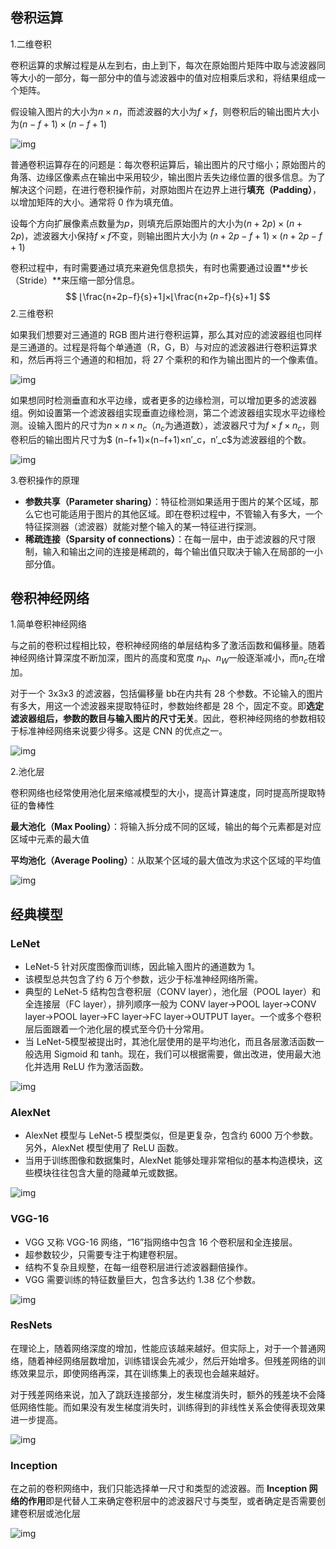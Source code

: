 ## 卷积运算

1.二维卷积

卷积运算的求解过程是从左到右，由上到下，每次在原始图片矩阵中取与滤波器同等大小的一部分，每一部分中的值与滤波器中的值对应相乘后求和，将结果组成一个矩阵。

假设输入图片的大小为$n×n$，而滤波器的大小为$f×f$，则卷积后的输出图片大小为$(n−f+1)×(n−f+1)$

![img](http://www.ai-start.com/dl2017/images/f889ad7011738a23d78070e8ed2df04e.png)

普通卷积运算存在的问题是：每次卷积运算后，输出图片的尺寸缩小；原始图片的角落、边缘区像素点在输出中采用较少，输出图片丢失边缘位置的很多信息。为了解决这个问题，在进行卷积操作前，对原始图片在边界上进行**填充（Padding）**，以增加矩阵的大小。通常将 0 作为填充值。

设每个方向扩展像素点数量为$p$，则填充后原始图片的大小为$(n+2p)×(n+2p)$，滤波器大小保持$f×f$不变，则输出图片大小为 $(n+2p−f+1)×(n+2p−f+1)$

卷积过程中，有时需要通过填充来避免信息损失，有时也需要通过设置**步长（Stride）**来压缩一部分信息。
$$
⌊\frac{n+2p−f}{s}+1⌋×⌊\frac{n+2p−f}{s}+1⌋
$$
2.三维卷积

如果我们想要对三通道的 RGB 图片进行卷积运算，那么其对应的滤波器组也同样是三通道的。过程是将每个单通道（R，G，B）与对应的滤波器进行卷积运算求和，然后再将三个通道的和相加，将 27 个乘积的和作为输出图片的一个像素值。

![img](http://www.ai-start.com/dl2017/images/d148c3dd7ce9e6d7e29c02c483298842.png)

如果想同时检测垂直和水平边缘，或者更多的边缘检测，可以增加更多的滤波器组。例如设置第一个滤波器组实现垂直边缘检测，第二个滤波器组实现水平边缘检测。设输入图片的尺寸为$n×n×n_c$（$n_c$为通道数），滤波器尺寸为$f×f×n_c$，则卷积后的输出图片尺寸为$ (n−f+1)×(n−f+1)×n′_c$，$n′_c$为滤波器组的个数。

![img](http://www.ai-start.com/dl2017/images/794b25829ae809f93ac69f81eee79cd1.png)

3.卷积操作的原理

- **参数共享（Parameter sharing）**：特征检测如果适用于图片的某个区域，那么它也可能适用于图片的其他区域。即在卷积过程中，不管输入有多大，一个特征探测器（滤波器）就能对整个输入的某一特征进行探测。
- **稀疏连接（Sparsity of connections）**：在每一层中，由于滤波器的尺寸限制，输入和输出之间的连接是稀疏的，每个输出值只取决于输入在局部的一小部分值。

## 卷积神经网络

1.简单卷积神经网络

与之前的卷积过程相比较，卷积神经网络的单层结构多了激活函数和偏移量。随着神经网络计算深度不断加深，图片的高度和宽度 $n_H$、$n_W$一般逐渐减小，而$n_c$在增加。

对于一个 3x3x3 的滤波器，包括偏移量 bb在内共有 28 个参数。不论输入的图片有多大，用这一个滤波器来提取特征时，参数始终都是 28 个，固定不变。即**选定滤波器组后，参数的数目与输入图片的尺寸无关**。因此，卷积神经网络的参数相较于标准神经网络来说要少得多。这是 CNN 的优点之一。

![img](http://www.ai-start.com/dl2017/images/0c09c238ff2bcda0ddd9405d1a60b325.png)

2.池化层

卷积网络也经常使用池化层来缩减模型的大小，提高计算速度，同时提高所提取特征的鲁棒性

**最大池化（Max Pooling）**：将输入拆分成不同的区域，输出的每个元素都是对应区域中元素的最大值

**平均池化（Average Pooling）**：从取某个区域的最大值改为求这个区域的平均值

![img](http://www.ai-start.com/dl2017/images/ac42ede86634922acf4d34b12025b34f.png)

## 经典模型

### LeNet

- LeNet-5 针对灰度图像而训练，因此输入图片的通道数为 1。
- 该模型总共包含了约 6 万个参数，远少于标准神经网络所需。
- 典型的 LeNet-5 结构包含卷积层（CONV layer），池化层（POOL layer）和全连接层（FC layer），排列顺序一般为 CONV layer->POOL layer->CONV layer->POOL layer->FC layer->FC layer->OUTPUT layer。一个或多个卷积层后面跟着一个池化层的模式至今仍十分常用。
- 当 LeNet-5模型被提出时，其池化层使用的是平均池化，而且各层激活函数一般选用 Sigmoid 和 tanh。现在，我们可以根据需要，做出改进，使用最大池化并选用 ReLU 作为激活函数。

![img](http://www.ai-start.com/dl2017/images/a3931d10222ebaf43490935d391eeceb.png)

### AlexNet

- AlexNet 模型与 LeNet-5 模型类似，但是更复杂，包含约 6000 万个参数。另外，AlexNet 模型使用了 ReLU 函数。
- 当用于训练图像和数据集时，AlexNet 能够处理非常相似的基本构造模块，这些模块往往包含大量的隐藏单元或数据。

![img](http://www.ai-start.com/dl2017/images/6a9d80274dc6315d9d8c0c27b81548b4.png)

### VGG-16

- VGG 又称 VGG-16 网络，“16”指网络中包含 16 个卷积层和全连接层。
- 超参数较少，只需要专注于构建卷积层。
- 结构不复杂且规整，在每一组卷积层进行滤波器翻倍操作。
- VGG 需要训练的特征数量巨大，包含多达约 1.38 亿个参数。

![img](http://www.ai-start.com/dl2017/images/4a5b3f4c8b34eb8cdca6c36b46af142d.png)

### ResNets

在理论上，随着网络深度的增加，性能应该越来越好。但实际上，对于一个普通网络，随着神经网络层数增加，训练错误会先减少，然后开始增多。但残差网络的训练效果显示，即使网络再深，其在训练集上的表现也会越来越好。

对于残差网络来说，加入了跳跃连接部分，发生梯度消失时，额外的残差块不会降低网络性能。而如果没有发生梯度消失时，训练得到的非线性关系会使得表现效果进一步提高。



![img](http://www.ai-start.com/dl2017/images/131e538bb527859430280becd65b049b.png)

### Inception

在之前的卷积网络中，我们只能选择单一尺寸和类型的滤波器。而 **Inception 网络的作用**即是代替人工来确定卷积层中的滤波器尺寸与类型，或者确定是否需要创建卷积层或池化层

![img](http://www.ai-start.com/dl2017/images/99f8fc7dbe7cd0726f5271aae11b9872.png)

